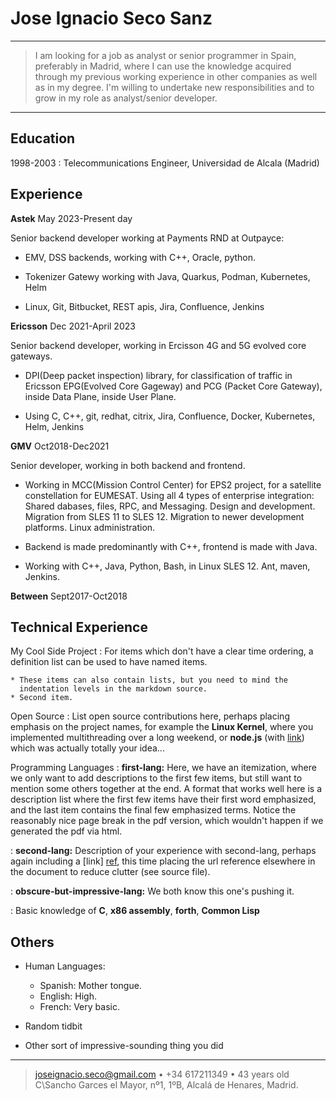 Jose Ignacio Seco Sanz
============

----

>  I am looking for a job as analyst or senior programmer in Spain, preferably in Madrid,
>  where I can use the knowledge acquired through my previous working experience in other
>  companies as well as in my degree. I'm willing to undertake new responsibilities and to
>  grow in my role as analyst/senior developer.

----

Education
---------

1998-2003
:   Telecommunications Engineer,
    Universidad de Alcala (Madrid)

Experience
----------

**Astek**
May 2023-Present day

Senior backend developer working at Payments RND at Outpayce:

* EMV, DSS backends, working with C++, Oracle, python.

* Tokenizer Gatewy working with Java, Quarkus, Podman, Kubernetes, Helm

* Linux, Git, Bitbucket, REST apis, Jira, Confluence, Jenkins

**Ericsson**
Dec 2021-April 2023

Senior backend developer, working in Ercisson 4G and 5G evolved core gateways.

* DPI(Deep packet inspection) library, for classification of traffic in Ericsson EPG(Evolved Core
  Gageway) and PCG (Packet Core Gateway), inside Data Plane, inside User Plane.

* Using C, C++, git, redhat, citrix, Jira, Confluence, Docker, Kubernetes, Helm, Jenkins

**GMV**
Oct2018-Dec2021

Senior developer, working in both backend and frontend.

* Working in MCC(Mission Control Center) for EPS2 project, for a satellite constellation for EUMESAT.
Using all 4 types of enterprise integration: Shared dabases, files, RPC, and Messaging. Design and development. Migration from SLES
11 to SLES 12. Migration to newer development platforms. Linux administration.

* Backend is made predominantly with C++, frontend is made with Java.

* Working with C++, Java, Python, Bash, in Linux SLES 12. Ant, maven, Jenkins.

**Between**
Sept2017-Oct2018



Technical Experience
--------------------

My Cool Side Project
:   For items which don't have a clear time ordering, a definition
    list can be used to have named items.

    * These items can also contain lists, but you need to mind the
      indentation levels in the markdown source.
    * Second item.

Open Source
:   List open source contributions here, perhaps placing emphasis on
    the project names, for example the **Linux Kernel**, where you
    implemented multithreading over a long weekend, or **node.js**
    (with [link](http://nodejs.org)) which was actually totally
    your idea...

Programming Languages
:   **first-lang:** Here, we have an itemization, where we only want
    to add descriptions to the first few items, but still want to
    mention some others together at the end. A format that works well
    here is a description list where the first few items have their
    first word emphasized, and the last item contains the final few
    emphasized terms. Notice the reasonably nice page break in the pdf
    version, which wouldn't happen if we generated the pdf via html.

:   **second-lang:** Description of your experience with second-lang,
    perhaps again including a [link] [ref], this time placing the url
    reference elsewhere in the document to reduce clutter (see source
    file). 

:   **obscure-but-impressive-lang:** We both know this one's pushing
    it.

:   Basic knowledge of **C**, **x86 assembly**, **forth**, **Common Lisp**

[ref]: https://github.com/githubuser/superlongprojectname

Others
----------------------------------------

* Human Languages:

     * Spanish:       Mother tongue.
     * English:       High.
     * French:        Very basic.

* Random tidbit

* Other sort of impressive-sounding thing you did

----

> <joseignacio.seco@gmail.com> • +34 617211349 • 43 years old\
> C\\Sancho Garces el Mayor, nº1, 1ºB, Alcalá de Henares, Madrid.
